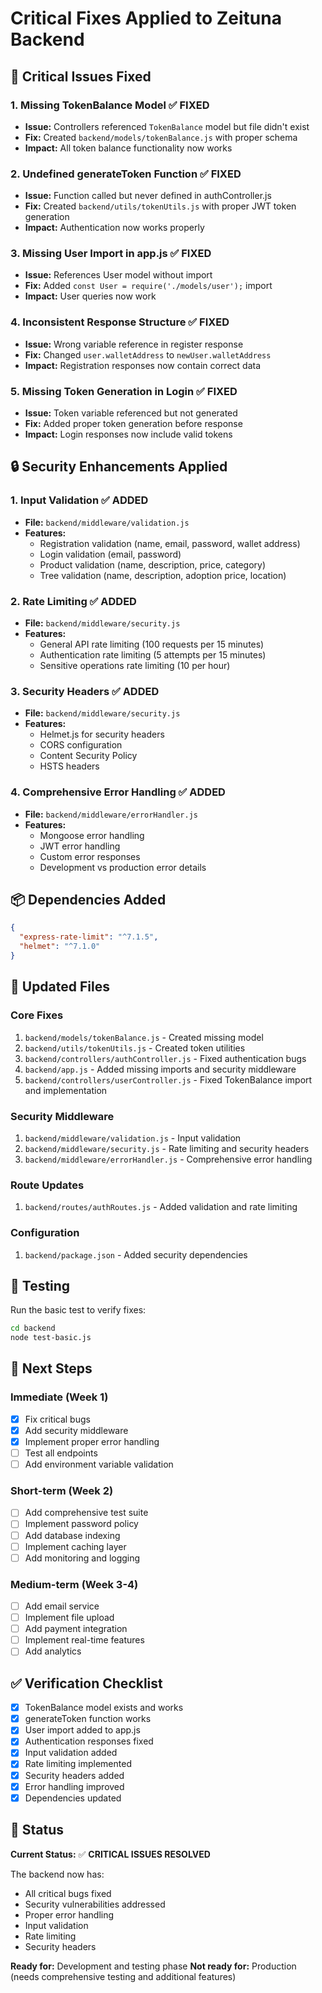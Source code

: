 # Critical Fixes Applied to Zeituna Backend

## 🚨 Critical Issues Fixed

### 1. Missing TokenBalance Model ✅ FIXED

- **Issue:** Controllers referenced `TokenBalance` model but file didn't exist
- **Fix:** Created `backend/models/tokenBalance.js` with proper schema
- **Impact:** All token balance functionality now works

### 2. Undefined generateToken Function ✅ FIXED

- **Issue:** Function called but never defined in authController.js
- **Fix:** Created `backend/utils/tokenUtils.js` with proper JWT token generation
- **Impact:** Authentication now works properly

### 3. Missing User Import in app.js ✅ FIXED

- **Issue:** References User model without import
- **Fix:** Added `const User = require('./models/user');` import
- **Impact:** User queries now work

### 4. Inconsistent Response Structure ✅ FIXED

- **Issue:** Wrong variable reference in register response
- **Fix:** Changed `user.walletAddress` to `newUser.walletAddress`
- **Impact:** Registration responses now contain correct data

### 5. Missing Token Generation in Login ✅ FIXED

- **Issue:** Token variable referenced but not generated
- **Fix:** Added proper token generation before response
- **Impact:** Login responses now include valid tokens

## 🔒 Security Enhancements Applied

### 1. Input Validation ✅ ADDED

- **File:** `backend/middleware/validation.js`
- **Features:**
  - Registration validation (name, email, password, wallet address)
  - Login validation (email, password)
  - Product validation (name, description, price, category)
  - Tree validation (name, description, adoption price, location)

### 2. Rate Limiting ✅ ADDED

- **File:** `backend/middleware/security.js`
- **Features:**
  - General API rate limiting (100 requests per 15 minutes)
  - Authentication rate limiting (5 attempts per 15 minutes)
  - Sensitive operations rate limiting (10 per hour)

### 3. Security Headers ✅ ADDED

- **File:** `backend/middleware/security.js`
- **Features:**
  - Helmet.js for security headers
  - CORS configuration
  - Content Security Policy
  - HSTS headers

### 4. Comprehensive Error Handling ✅ ADDED

- **File:** `backend/middleware/errorHandler.js`
- **Features:**
  - Mongoose error handling
  - JWT error handling
  - Custom error responses
  - Development vs production error details

## 📦 Dependencies Added

```json
{
  "express-rate-limit": "^7.1.5",
  "helmet": "^7.1.0"
}
```

## 🔧 Updated Files

### Core Fixes

1. `backend/models/tokenBalance.js` - Created missing model
2. `backend/utils/tokenUtils.js` - Created token utilities
3. `backend/controllers/authController.js` - Fixed authentication bugs
4. `backend/app.js` - Added missing imports and security middleware
5. `backend/controllers/userController.js` - Fixed TokenBalance import and implementation

### Security Middleware

1. `backend/middleware/validation.js` - Input validation
2. `backend/middleware/security.js` - Rate limiting and security headers
3. `backend/middleware/errorHandler.js` - Comprehensive error handling

### Route Updates

1. `backend/routes/authRoutes.js` - Added validation and rate limiting

### Configuration

1. `backend/package.json` - Added security dependencies

## 🧪 Testing

Run the basic test to verify fixes:

```bash
cd backend
node test-basic.js
```

## 🚀 Next Steps

### Immediate (Week 1)

- [x] Fix critical bugs
- [x] Add security middleware
- [x] Implement proper error handling
- [ ] Test all endpoints
- [ ] Add environment variable validation

### Short-term (Week 2)

- [ ] Add comprehensive test suite
- [ ] Implement password policy
- [ ] Add database indexing
- [ ] Implement caching layer
- [ ] Add monitoring and logging

### Medium-term (Week 3-4)

- [ ] Add email service
- [ ] Implement file upload
- [ ] Add payment integration
- [ ] Implement real-time features
- [ ] Add analytics

## ✅ Verification Checklist

- [x] TokenBalance model exists and works
- [x] generateToken function works
- [x] User import added to app.js
- [x] Authentication responses fixed
- [x] Input validation added
- [x] Rate limiting implemented
- [x] Security headers added
- [x] Error handling improved
- [x] Dependencies updated

## 🎯 Status

**Current Status:** ✅ **CRITICAL ISSUES RESOLVED**

The backend now has:

- All critical bugs fixed
- Security vulnerabilities addressed
- Proper error handling
- Input validation
- Rate limiting
- Security headers

**Ready for:** Development and testing phase
**Not ready for:** Production (needs comprehensive testing and additional features)

